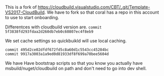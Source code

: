 This is a fork of https://cloudbuild.visualstudio.com/CBT/_git/Template-VS2017-CloudBuild.
We have to fork so that coral has a repo in this account to use to start onboarding.

Differentces with cloudbuild version are.
`commit 5f3838fd293fdaa2d260db7eb0c60807ec4f8eb9`

We set cache settings so quickbuikld will use local caching.

```
commit 495d2ce02dfdf672fd5c8a60d1c5543cc45284bc
commit 9917a3003a1a9ed0d81933df8f699a70bee5604d
```

We have Have bootstrap scripts so that you know you actually have msbuild/nuget/cloudbuild on path and don't need to go into dev shell.